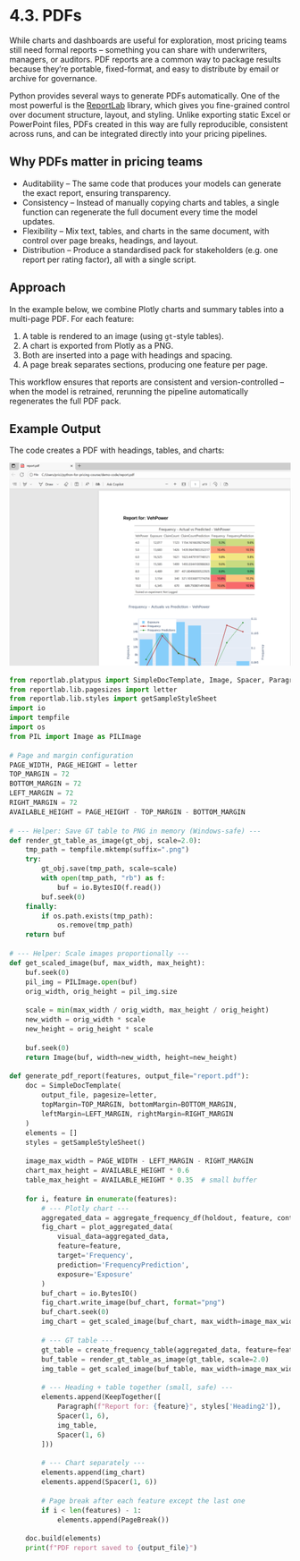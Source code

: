 # 4.3. PDFs

While charts and dashboards are useful for exploration, most pricing teams still need formal reports – something you can share with underwriters, managers, or auditors. PDF reports are a common way to package results because they’re portable, fixed-format, and easy to distribute by email or archive for governance.

Python provides several ways to generate PDFs automatically. One of the most powerful is the [ReportLab](https://www.reportlab.com/) library, which gives you fine-grained control over document structure, layout, and styling. Unlike exporting static Excel or PowerPoint files, PDFs created in this way are fully reproducible, consistent across runs, and can be integrated directly into your pricing pipelines.

## Why PDFs matter in pricing teams

- Auditability – The same code that produces your models can generate the exact report, ensuring transparency.  
- Consistency – Instead of manually copying charts and tables, a single function can regenerate the full document every time the model updates.  
- Flexibility – Mix text, tables, and charts in the same document, with control over page breaks, headings, and layout.  
- Distribution – Produce a standardised pack for stakeholders (e.g. one report per rating factor), all with a single script.  

## Approach

In the example below, we combine Plotly charts and summary tables into a multi-page PDF. For each feature:  

1. A table is rendered to an image (using `gt`-style tables).  
2. A chart is exported from Plotly as a PNG.  
3. Both are inserted into a page with headings and spacing.  
4. A page break separates sections, producing one feature per page.  

This workflow ensures that reports are consistent and version-controlled – when the model is retrained, rerunning the pipeline automatically regenerates the full PDF pack.

## Example Output

The code creates a PDF with headings, tables, and charts:

![PDF Report](./pdf-report.png)

```python
from reportlab.platypus import SimpleDocTemplate, Image, Spacer, Paragraph, PageBreak, KeepTogether
from reportlab.lib.pagesizes import letter
from reportlab.lib.styles import getSampleStyleSheet
import io
import tempfile
import os
from PIL import Image as PILImage

# Page and margin configuration
PAGE_WIDTH, PAGE_HEIGHT = letter
TOP_MARGIN = 72
BOTTOM_MARGIN = 72
LEFT_MARGIN = 72
RIGHT_MARGIN = 72
AVAILABLE_HEIGHT = PAGE_HEIGHT - TOP_MARGIN - BOTTOM_MARGIN

# --- Helper: Save GT table to PNG in memory (Windows-safe) ---
def render_gt_table_as_image(gt_obj, scale=2.0):
    tmp_path = tempfile.mktemp(suffix=".png")
    try:
        gt_obj.save(tmp_path, scale=scale)
        with open(tmp_path, "rb") as f:
            buf = io.BytesIO(f.read())
        buf.seek(0)
    finally:
        if os.path.exists(tmp_path):
            os.remove(tmp_path)
    return buf

# --- Helper: Scale images proportionally ---
def get_scaled_image(buf, max_width, max_height):
    buf.seek(0)
    pil_img = PILImage.open(buf)
    orig_width, orig_height = pil_img.size

    scale = min(max_width / orig_width, max_height / orig_height)
    new_width = orig_width * scale
    new_height = orig_height * scale

    buf.seek(0)
    return Image(buf, width=new_width, height=new_height)

def generate_pdf_report(features, output_file="report.pdf"):
    doc = SimpleDocTemplate(
        output_file, pagesize=letter,
        topMargin=TOP_MARGIN, bottomMargin=BOTTOM_MARGIN,
        leftMargin=LEFT_MARGIN, rightMargin=RIGHT_MARGIN
    )
    elements = []
    styles = getSampleStyleSheet()

    image_max_width = PAGE_WIDTH - LEFT_MARGIN - RIGHT_MARGIN
    chart_max_height = AVAILABLE_HEIGHT * 0.6
    table_max_height = AVAILABLE_HEIGHT * 0.35  # small buffer

    for i, feature in enumerate(features):
        # --- Plotly chart ---
        aggregated_data = aggregate_frequency_df(holdout, feature, continuous_feature_config)
        fig_chart = plot_aggregated_data(
            visual_data=aggregated_data,
            feature=feature,
            target='Frequency',
            prediction='FrequencyPrediction',
            exposure='Exposure'
        )
        buf_chart = io.BytesIO()
        fig_chart.write_image(buf_chart, format="png")
        buf_chart.seek(0)
        img_chart = get_scaled_image(buf_chart, max_width=image_max_width, max_height=chart_max_height)

        # --- GT table ---
        gt_table = create_frequency_table(aggregated_data, feature=feature)
        buf_table = render_gt_table_as_image(gt_table, scale=2.0)
        img_table = get_scaled_image(buf_table, max_width=image_max_width, max_height=table_max_height)

        # --- Heading + table together (small, safe) ---
        elements.append(KeepTogether([
            Paragraph(f"Report for: {feature}", styles['Heading2']),
            Spacer(1, 6),
            img_table,
            Spacer(1, 6)
        ]))

        # --- Chart separately ---
        elements.append(img_chart)
        elements.append(Spacer(1, 6))

        # Page break after each feature except the last one
        if i < len(features) - 1:
            elements.append(PageBreak())

    doc.build(elements)
    print(f"PDF report saved to {output_file}")
```